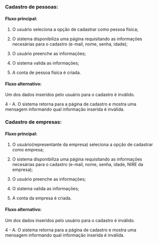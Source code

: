 ### Cadastro de pessoas:
#### Fluxo principal:
1. O usuário seleciona a opção de cadastrar como pessoa física;

2. O sistema disponibiliza uma página requisitando as informações necesárias para o cadastro (e-mail, nome, senha, idade);

3. O usuário preenche as informações;

4. O sistema valida as informações;

5. A conta de pessoa física é criada.
#### Fluxo alternativo:
Um dos dados inseridos pelo usuário para o cadastro é inválido.

4 - A. O sistema retorna para a página de cadastro e mostra uma mensagem informando qual informação inserida é inválida.

### Cadastro de empresas:
#### Fluxo principal:
1. O usuário(representante da empresa) seleciona a opção de cadastrar como empresa;

3. O sistema disponibiliza uma página requisitando as informações necesárias para o cadastro (e-mail, nome, senha, idade, NIRE da empresa);

4. O usuário preenche as informações;

5. O sistema valida as informações;

6. A conta da empresa é criada.
#### Fluxo alternativo:
Um dos dados inseridos pelo usuário para o cadastro é inválido.

4 - A. O sistema retorna para a página de cadastro e mostra uma mensagem informando qual informação inserida é inválida.

